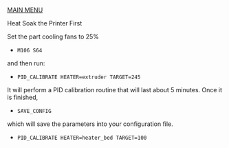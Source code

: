 [MAIN MENU](https://github.com/caseyjeremiason/C2/blob/main/README.md)

Heat Soak the Printer First

Set the part cooling fans to 25% 

- `M106 S64` 

and then run:

- `PID_CALIBRATE HEATER=extruder TARGET=245`

It will perform a PID calibration routine that will last about 5 minutes. Once it is finished,

- `SAVE_CONFIG` 

which will save the parameters into your configuration file.

- `PID_CALIBRATE HEATER=heater_bed TARGET=100`
